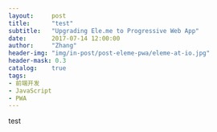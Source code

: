 ```yaml
---
layout:     post
title:      "test"
subtitle:   "Upgrading Ele.me to Progressive Web App"
date:       2017-07-14 12:00:00
author:     "Zhang"
header-img: "img/in-post/post-eleme-pwa/eleme-at-io.jpg"
header-mask: 0.3
catalog:    true
tags:
- 前端开发
- JavaScript
- PWA
---
```


test
